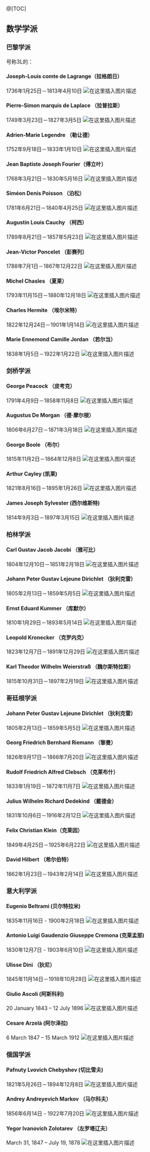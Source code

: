 @[TOC]
## 数学学派
### 巴黎学派
号称3L的：
#### Joseph-Louis comte de Lagrange（拉格朗日）
1736年1月25日－1813年4月10日
![在这里插入图片描述](https://img-blog.csdnimg.cn/20200226205212627.png)
#### Pierre-Simon marquis de Laplace （拉普拉斯）
1749年3月23日－1827年3月5日
![在这里插入图片描述](https://img-blog.csdnimg.cn/20200226205337527.png?x-oss-process=image/watermark,type_ZmFuZ3poZW5naGVpdGk,shadow_10,text_aHR0cHM6Ly9ibG9nLmNzZG4ubmV0L3dlaXhpbl80MTg3MTUyNA==,size_16,color_FFFFFF,t_70)
#### Adrien-Marie Legendre （勒让德）
1752年9月18日－1833年1月10日
![在这里插入图片描述](https://img-blog.csdnimg.cn/20200226210527520.png?x-oss-process=image/watermark,type_ZmFuZ3poZW5naGVpdGk,shadow_10,text_aHR0cHM6Ly9ibG9nLmNzZG4ubmV0L3dlaXhpbl80MTg3MTUyNA==,size_16,color_FFFFFF,t_70)
#### Jean Baptiste Joseph Fourier（傅立叶）
1768年3月21日－1830年5月16日
![在这里插入图片描述](https://img-blog.csdnimg.cn/2020022621102510.png)
#### Siméon Denis Poisson （泊松）
1781年6月21日－1840年4月25日
![在这里插入图片描述](https://img-blog.csdnimg.cn/20200226211131295.png?x-oss-process=image/watermark,type_ZmFuZ3poZW5naGVpdGk,shadow_10,text_aHR0cHM6Ly9ibG9nLmNzZG4ubmV0L3dlaXhpbl80MTg3MTUyNA==,size_16,color_FFFFFF,t_70)
#### Augustin Louis Cauchy （柯西）
1789年8月21日－1857年5月23日
![在这里插入图片描述](https://img-blog.csdnimg.cn/20200226211223909.png?x-oss-process=image/watermark,type_ZmFuZ3poZW5naGVpdGk,shadow_10,text_aHR0cHM6Ly9ibG9nLmNzZG4ubmV0L3dlaXhpbl80MTg3MTUyNA==,size_16,color_FFFFFF,t_70)
#### Jean-Victor Poncelet （彭赛列）
1788年7月1日－1867年12月22日
![在这里插入图片描述](https://img-blog.csdnimg.cn/20200226211442390.png?x-oss-process=image/watermark,type_ZmFuZ3poZW5naGVpdGk,shadow_10,text_aHR0cHM6Ly9ibG9nLmNzZG4ubmV0L3dlaXhpbl80MTg3MTUyNA==,size_16,color_FFFFFF,t_70)
#### Michel Chasles （夏莱）
1793年11月15日－1880年12月18日
![在这里插入图片描述](https://img-blog.csdnimg.cn/20200226211923582.png?x-oss-process=image/watermark,type_ZmFuZ3poZW5naGVpdGk,shadow_10,text_aHR0cHM6Ly9ibG9nLmNzZG4ubmV0L3dlaXhpbl80MTg3MTUyNA==,size_16,color_FFFFFF,t_70)
#### Charles Hermite （埃尔米特）
1822年12月24日－1901年1月14日
![在这里插入图片描述](https://img-blog.csdnimg.cn/20200226212410499.png?x-oss-process=image/watermark,type_ZmFuZ3poZW5naGVpdGk,shadow_10,text_aHR0cHM6Ly9ibG9nLmNzZG4ubmV0L3dlaXhpbl80MTg3MTUyNA==,size_16,color_FFFFFF,t_70)
#### Marie Ennemond Camille Jordan （若尔当）
1838年1月5日－1922年1月22日
![在这里插入图片描述](https://img-blog.csdnimg.cn/20200226212704405.png)
### 剑桥学派
#### George Peacock （皮考克）
1791年4月9日－1858年11月8日
![在这里插入图片描述](https://img-blog.csdnimg.cn/20200226213209665.png)
#### Augustus De Morgan （德·摩尔根）
1806年6月27日－1871年3月18日
![在这里插入图片描述](https://img-blog.csdnimg.cn/20200226213426892.png?x-oss-process=image/watermark,type_ZmFuZ3poZW5naGVpdGk,shadow_10,text_aHR0cHM6Ly9ibG9nLmNzZG4ubmV0L3dlaXhpbl80MTg3MTUyNA==,size_16,color_FFFFFF,t_70)
#### George Boole （布尔）
1815年11月2日－1864年12月8日
![在这里插入图片描述](https://img-blog.csdnimg.cn/20200226213544587.png?x-oss-process=image/watermark,type_ZmFuZ3poZW5naGVpdGk,shadow_10,text_aHR0cHM6Ly9ibG9nLmNzZG4ubmV0L3dlaXhpbl80MTg3MTUyNA==,size_16,color_FFFFFF,t_70)
#### Arthur Cayley (凯莱)
1821年8月16日－1895年1月26日
![在这里插入图片描述](https://img-blog.csdnimg.cn/20200226213714715.png?x-oss-process=image/watermark,type_ZmFuZ3poZW5naGVpdGk,shadow_10,text_aHR0cHM6Ly9ibG9nLmNzZG4ubmV0L3dlaXhpbl80MTg3MTUyNA==,size_16,color_FFFFFF,t_70)
#### James Joseph Sylvester (西尔维斯特)
1814年9月3日－1897年3月15日
![在这里插入图片描述](https://img-blog.csdnimg.cn/20200226213805481.png)
### 柏林学派
#### Carl Gustav Jacob Jacobi （雅可比）
1804年12月10日－1851年2月18日
![在这里插入图片描述](https://img-blog.csdnimg.cn/20200226214252517.png?x-oss-process=image/watermark,type_ZmFuZ3poZW5naGVpdGk,shadow_10,text_aHR0cHM6Ly9ibG9nLmNzZG4ubmV0L3dlaXhpbl80MTg3MTUyNA==,size_16,color_FFFFFF,t_70)
#### Johann Peter Gustav Lejeune Dirichlet （狄利克雷）
1805年2月13日－1859年5月5日
![在这里插入图片描述](https://img-blog.csdnimg.cn/20200226214413749.png?x-oss-process=image/watermark,type_ZmFuZ3poZW5naGVpdGk,shadow_10,text_aHR0cHM6Ly9ibG9nLmNzZG4ubmV0L3dlaXhpbl80MTg3MTUyNA==,size_16,color_FFFFFF,t_70)
#### Ernst Eduard Kummer （库默尔）
1810年1月29日－1893年5月14日
![在这里插入图片描述](https://img-blog.csdnimg.cn/20200226214600393.png)
#### Leopold Kronecker （克罗内克）
1823年12月7日－1891年12月29日
![在这里插入图片描述](https://img-blog.csdnimg.cn/20200226214728962.png)
#### Karl Theodor Wilhelm Weierstraß （魏尔斯特拉斯）
1815年10月31日－1897年2月19日
![在这里插入图片描述](https://img-blog.csdnimg.cn/20200226214922405.png?x-oss-process=image/watermark,type_ZmFuZ3poZW5naGVpdGk,shadow_10,text_aHR0cHM6Ly9ibG9nLmNzZG4ubmV0L3dlaXhpbl80MTg3MTUyNA==,size_16,color_FFFFFF,t_70)
### 哥廷根学派
#### Johann Peter Gustav Lejeune Dirichlet （狄利克雷）
1805年2月13日－1859年5月5日
![在这里插入图片描述](https://img-blog.csdnimg.cn/20200226214413749.png?x-oss-process=image/watermark,type_ZmFuZ3poZW5naGVpdGk,shadow_10,text_aHR0cHM6Ly9ibG9nLmNzZG4ubmV0L3dlaXhpbl80MTg3MTUyNA==,size_16,color_FFFFFF,t_70)
#### Georg Friedrich Bernhard Riemann （黎曼）
1826年9月17日－1866年7月20日
![在这里插入图片描述](https://img-blog.csdnimg.cn/20200226215328803.png?x-oss-process=image/watermark,type_ZmFuZ3poZW5naGVpdGk,shadow_10,text_aHR0cHM6Ly9ibG9nLmNzZG4ubmV0L3dlaXhpbl80MTg3MTUyNA==,size_16,color_FFFFFF,t_70)
#### Rudolf Friedrich Alfred Clebsch （克莱布什）
1833年1月19日－1872年11月7日
![在这里插入图片描述](https://img-blog.csdnimg.cn/20200226215434727.png)
#### Julius Wilhelm Richard Dedekind （戴德金）
1831年10月6日－1916年2月12日
![在这里插入图片描述](https://img-blog.csdnimg.cn/20200226215522488.png?x-oss-process=image/watermark,type_ZmFuZ3poZW5naGVpdGk,shadow_10,text_aHR0cHM6Ly9ibG9nLmNzZG4ubmV0L3dlaXhpbl80MTg3MTUyNA==,size_16,color_FFFFFF,t_70)
#### Felix Christian Klein（克莱因）
 1849年4月25日－1925年6月22日
 ![在这里插入图片描述](https://img-blog.csdnimg.cn/20200226215652576.png)
#### David Hilbert （希尔伯特）
1862年1月23日－1943年2月14日
![在这里插入图片描述](https://img-blog.csdnimg.cn/20200226215751330.png?x-oss-process=image/watermark,type_ZmFuZ3poZW5naGVpdGk,shadow_10,text_aHR0cHM6Ly9ibG9nLmNzZG4ubmV0L3dlaXhpbl80MTg3MTUyNA==,size_16,color_FFFFFF,t_70)
### 意大利学派
#### Eugenio Beltrami (贝尔特拉米)
1835年11月16日 - 1900年2月18日
![在这里插入图片描述](https://img-blog.csdnimg.cn/2020022720384153.png)
#### Antonio Luigi Gaudenzio Giuseppe Cremona (克莱孟那)
1830年12月7日 - 1903年6月10日
![在这里插入图片描述](https://img-blog.csdnimg.cn/20200227204027828.png)
#### Ulisse Dini （狄尼）
1845年11月14日－1918年10月28日
![在这里插入图片描述](https://img-blog.csdnimg.cn/20200227204218181.png?x-oss-process=image/watermark,type_ZmFuZ3poZW5naGVpdGk,shadow_10,text_aHR0cHM6Ly9ibG9nLmNzZG4ubmV0L3dlaXhpbl80MTg3MTUyNA==,size_16,color_FFFFFF,t_70)
#### Giulio Ascoli (阿斯科利)
20 January 1843 – 12 July 1896
![在这里插入图片描述](https://img-blog.csdnimg.cn/20200227210942150.png)
#### Cesare Arzelà (阿尔泽拉)
6 March 1847 – 15 March 1912
![在这里插入图片描述](https://img-blog.csdnimg.cn/2020022720501863.png?x-oss-process=image/watermark,type_ZmFuZ3poZW5naGVpdGk,shadow_10,text_aHR0cHM6Ly9ibG9nLmNzZG4ubmV0L3dlaXhpbl80MTg3MTUyNA==,size_16,color_FFFFFF,t_70)
### 俄国学派 
#### Pafnuty Lvovich Chebyshev (切比雪夫)
1821年5月26日－1894年12月8日
![在这里插入图片描述](https://img-blog.csdnimg.cn/20200227210332446.png)
#### Andrey Andreyevich Markov （马尔科夫）
1856年6月14日 - 1922年7月20日
![在这里插入图片描述](https://img-blog.csdnimg.cn/20200227210546146.png?x-oss-process=image/watermark,type_ZmFuZ3poZW5naGVpdGk,shadow_10,text_aHR0cHM6Ly9ibG9nLmNzZG4ubmV0L3dlaXhpbl80MTg3MTUyNA==,size_16,color_FFFFFF,t_70)
#### Yegor Ivanovich Zolotarev （左罗塔辽夫）
March 31, 1847 – July 19, 1878
![在这里插入图片描述](https://img-blog.csdnimg.cn/20200227210807111.png)